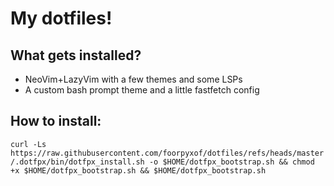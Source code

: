 # My dotfiles!

## What gets installed?
- NeoVim+LazyVim with a few themes and some LSPs
- A custom bash prompt theme and a little fastfetch config

## How to install:
```curl -Ls https://raw.githubusercontent.com/foorpyxof/dotfiles/refs/heads/master/.dotfpx/bin/dotfpx_install.sh -o $HOME/dotfpx_bootstrap.sh && chmod +x $HOME/dotfpx_bootstrap.sh && $HOME/dotfpx_bootstrap.sh```

